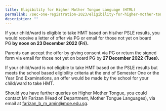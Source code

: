 ```yaml
---
title: Eligibility for Higher Mother Tongue Language (HTML)
permalink: /sec-one-registration-2023/eligibility-for-higher-mother-tongue-language-html/
description: ""
---
```

<p>If your child/ward is eligible to take HMT based on his/her PSLE results, you would receive a letter of offer via PG&nbsp;or email for those not yet on board PG&nbsp;<strong>by noon on 23 December 2022 (Fri).</strong></p>
<p>Parents can accept the offer by giving consent via PG or return the signed form via email&nbsp;for those&nbsp;not yet on board PG&nbsp;by&nbsp;<strong>27 December 2022</strong>&nbsp;<strong>(Tues).</strong></p>
<p>If your child/ward is not eligible to take HMT based on the PSLE results but meets the school based eligibility criteria at the end of Semester One or the Year End Examinations, an offer would be made by the school for your child/ward to take HMT.</p>
<p>Should you have further queries on Higher Mother Tongue, you could contact Mr Farizan (Head of&nbsp;Department, Mother Tongue Languages), via email at&nbsp;<a href="mailto:farizan_b_m_amin@moe.edu.sg">farizan_b_m_amin@moe.edu.sg</a>.</p>